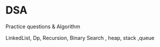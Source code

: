 # DSA
Practice questions &amp; Algorithm

LinkedList, Dp, Recursion, Binary Search , heap, stack ,queue
